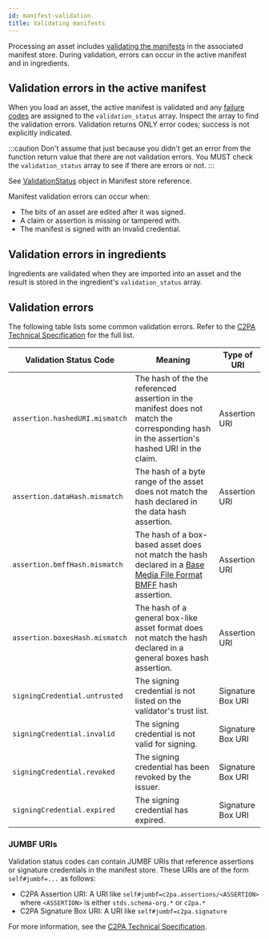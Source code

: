 ```yaml
---
id: manifest-validation
title: Validating manifests
---
```


Processing an asset includes [validating the manifests](https://c2pa.org/specifications/specifications/1.3/specs/C2PA_Specification.html#_validation) in the associated manifest store. During validation, errors can occur in the active manifest and in ingredients.

## Validation errors in the active manifest

When you load an asset, the active manifest is validated and any [failure codes](https://c2pa.org/specifications/specifications/1.3/specs/C2PA_Specification.html#_failure_codes) are assigned to the `validation_status` array. Inspect the array to find the validation errors. Validation returns ONLY error codes; success is not explicitly indicated.

:::caution
Don't assume that just because you didn't get an error from the function return value that there are not validation errors. You MUST check the `validation_status` array to see if there are errors or not.
:::

See [ValidationStatus](manifest-ref#validationstatus) object in Manifest store reference.

Manifest validation errors can occur when:

- The bits of an asset are edited after it was signed.
- A claim or assertion is missing or tampered with.
- The manifest is signed with an invalid credential.

## Validation errors in ingredients

Ingredients are validated when they are imported into an asset and the result is stored in the ingredient's `validation_status` array.

## Validation errors

The following table lists some common validation errors. Refer to the [C2PA Technical Specification](https://c2pa.org/specifications/specifications/1.3/specs/C2PA_Specification.html#_failure_codes) for the full list.

| Validation Status Code         | Meaning                                                                                                                                                                                 | Type of URI       |
| ------------------------------ | --------------------------------------------------------------------------------------------------------------------------------------------------------------------------------------- | ----------------- |
| `assertion.hashedURI.mismatch` | The hash of the the referenced assertion in the manifest does not match the corresponding hash in the assertion's hashed URI in the claim.                                              | Assertion URI     |
| `assertion.dataHash.mismatch`  | The hash of a byte range of the asset does not match the hash declared in the data hash assertion.                                                                                      | Assertion URI     |
| `assertion.bmffHash.mismatch`  | The hash of a box-based asset does not match the hash declared in a [Base Media File Format BMFF](https://www.loc.gov/preservation/digital/formats/fdd/fdd000079.shtml) hash assertion. | Assertion URI     |
| `assertion.boxesHash.mismatch` | The hash of a general box-like asset format does not match the hash declared in a general boxes hash assertion.                                                                         | Assertion URI     |
| `signingCredential.untrusted`  | The signing credential is not listed on the validator's trust list.                                                                                                                     | Signature Box URI |
| `signingCredential.invalid`    | The signing credential is not valid for signing.                                                                                                                                        | Signature Box URI |
| `signingCredential.revoked`    | The signing credential has been revoked by the issuer.                                                                                                                                  | Signature Box URI |
| `signingCredential.expired`    | The signing credential has expired.                                                                                                                                                     | Signature Box URI |

### JUMBF URIs

Validation status codes can contain JUMBF URIs that reference assertions or signature credentials in the manifest store. These URIs are of the form `self#jumbf=...` as follows:

- C2PA Assertion URI: A URI like `self#jumbf=c2pa.assertions/<ASSERTION>` where `<ASSERTION>` is either `stds.schema-org.*` or `c2pa.*`
- C2PA Signature Box URI: A URI like `self#jumbf=c2pa.signature`

For more information, see the [C2PA Technical Specification](https://c2pa.org/specifications/specifications/1.3/specs/C2PA_Specification.html#_uri_references).

<!--
Relative JUMBF URL doesn't specify a manifest.
If not manifest ID, assumes active manifest, otherwise manifest ID specifies the manifest.

For actions - reference the spec e.g. common actions we refer to

How to describe an EXIF assertion in JSON

CreativeWork assertion

Actions
- Examples
- Ref to spec and schema.org
- GenAI - variation of Created Action

Assertions

- CreativeWork assertion
- DNT - Special assertion
- EXIF

Verify has a URL - how do I put it in?

User-defined assertion

-->
